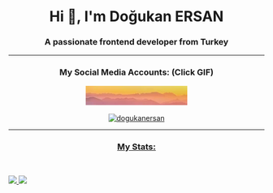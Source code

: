 <h1 align="center">Hi 👋, I'm Doğukan ERSAN</h1>
<h3 align="center">A passionate frontend developer from Turkey</h3>
<hr>
<h3 align="center">My Social Media Accounts: (Click GIF)</h3>

<p align="center"> <a href="https://linktr.ee/DogukanErsan/">  <img src="https://raw.githubusercontent.com/DogukanErsan/About-Me/main/200w.webp"></p>

<p align="center"> <img src="https://komarev.com/ghpvc/?username=dogukanersan&label=Profile%20views&color=0e75b6&style=flat" alt="dogukanersan" /> </p>
<hr>
<h3 align="center">My Stats:</h3>
<br/>
<p align="left">
  <a href="https://github.com/DogukanErsan/">
  <img width="49.5%" src="https://github-readme-stats.vercel.app/api?username=dogukanersan&show_icons=true&theme=gruvbox&hide_border=true" />
    <img width="49.5%" src="https://github-readme-streak-stats.herokuapp.com/?user=dogukanersan&theme=gruvbox&hide_border=true" />
  </a>
</p>
<br>
